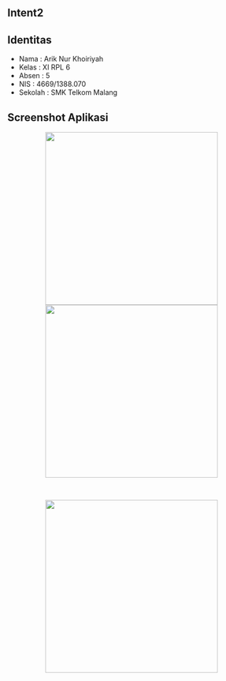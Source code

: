 ## Intent2


## Identitas
* Nama  : Arik Nur Khoiriyah
* Kelas : XI RPL 6
* Absen : 5
* NIS   : 4669/1388.070
* Sekolah : SMK Telkom Malang

## Screenshot Aplikasi
<p align="center">
  <img src="http://i68.tinypic.com/23iz8xw.jpg" width="350"/> <br>
  <img src="http://i64.tinypic.com/nl3pr8.jpg" width="350"/>
</p><br>
<p align="center">
  <img src="http://i64.tinypic.com/2nsox36.jpg" width="350"/>
</p>
